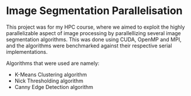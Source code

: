 # Image Segmentation Parallelisation

This project was for my HPC course, where we aimed to exploit the highly parallelizable aspect of image processing by parallellizing several image segmentation algorithms. This was done using CUDA, OpenMP and MPI, and the algorithms were benchmarked against their respective serial implementations.

Algorithms that were used are namely:  
* K-Means Clustering algorithm
* Nick Thresholding algorithm
* Canny Edge Detection algorithm
